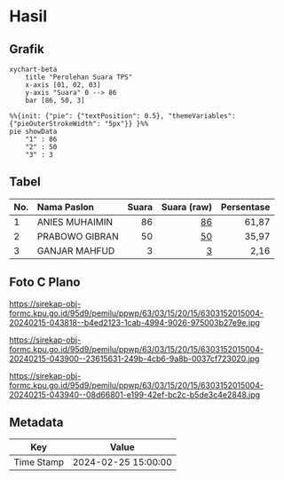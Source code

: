# Hasil

## Grafik

```mermaid
xychart-beta
    title "Perolehan Suara TPS"
    x-axis [01, 02, 03]
    y-axis "Suara" 0 --> 86
    bar [86, 50, 3]
```

```mermaid
%%{init: {"pie": {"textPosition": 0.5}, "themeVariables": {"pieOuterStrokeWidth": "5px"}} }%%
pie showData
    "1" : 86
    "2" : 50
    "3" : 3
```

## Tabel

| No. | Nama Paslon    | Suara | Suara (raw) | Persentase |
|:--- |:-------------- | -----:| -----------:| ----------:|
| 1   | ANIES MUHAIMIN | 86    | [86][p-1]   | 61,87      |
| 2   | PRABOWO GIBRAN | 50    | [50][p-2]   | 35,97      |
| 3   | GANJAR MAHFUD  | 3     | [3][p-3]    | 2,16       |


[p-1]: https://github.com/gigit-pemilu/pemilu-2024/blob/main/pilpres/hitung-suara/sub/63-kalimantan-selatan/sub/03-banjar/sub/15-martapura-timur/sub/2015-mekar/sub/004-tps/sub/paslon-1.txt
[p-2]: https://github.com/gigit-pemilu/pemilu-2024/blob/main/pilpres/hitung-suara/sub/63-kalimantan-selatan/sub/03-banjar/sub/15-martapura-timur/sub/2015-mekar/sub/004-tps/sub/paslon-2.txt
[p-3]: https://github.com/gigit-pemilu/pemilu-2024/blob/main/pilpres/hitung-suara/sub/63-kalimantan-selatan/sub/03-banjar/sub/15-martapura-timur/sub/2015-mekar/sub/004-tps/sub/paslon-3.txt

## Foto C Plano

https://sirekap-obj-formc.kpu.go.id/95d9/pemilu/ppwp/63/03/15/20/15/6303152015004-20240215-043818--b4ed2123-1cab-4994-9026-975003b27e9e.jpg

https://sirekap-obj-formc.kpu.go.id/95d9/pemilu/ppwp/63/03/15/20/15/6303152015004-20240215-043900--23615631-249b-4cb6-9a8b-0037cf723020.jpg

https://sirekap-obj-formc.kpu.go.id/95d9/pemilu/ppwp/63/03/15/20/15/6303152015004-20240215-043940--08d66801-e199-42ef-bc2c-b5de3c4e2848.jpg


## Metadata

| Key        | Value               |
| ---------- | ------------------- |
| Time Stamp | 2024-02-25 15:00:00 |



